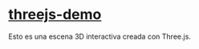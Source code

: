 # [threejs-demo](https://andresbarrosodev.github.io/threejs-demo/)

Esto es una escena 3D interactiva creada con Three.js.